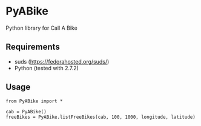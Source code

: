 PyABike
===========

Python library for Call A Bike 


Requirements
--------------

* suds (https://fedorahosted.org/suds/)
* Python (tested with 2.7.2)



Usage
-------

	from PyABike import *
	
	cab = PyABike()
	freeBikes = PyABike.listFreeBikes(cab, 100, 1000, longitude, latitude)
	